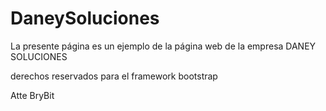 DaneySoluciones
===============
La presente página es un ejemplo de la página web de la empresa DANEY SOLUCIONES

derechos reservados para el framework bootstrap

Atte BryBit
